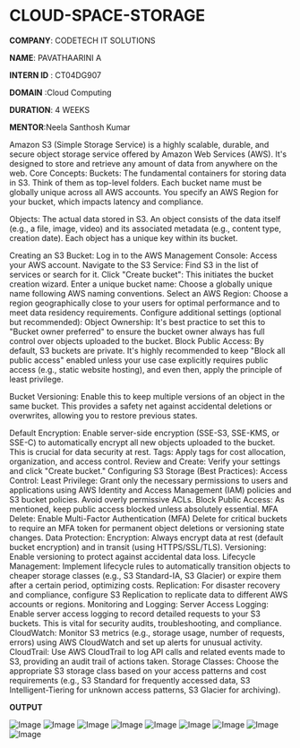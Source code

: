 # CLOUD-SPACE-STORAGE

**COMPANY**: CODETECH IT SOLUTIONS

**NAME**: PAVATHAARINI A

**INTERN ID** : CT04DG907

**DOMAIN** :Cloud Computing

**DURATION**: 4 WEEKS

**MENTOR**:Neela Santhosh Kumar




Amazon S3 (Simple Storage Service) is a highly scalable, durable, and secure object storage service offered by Amazon Web Services (AWS). It's designed to store and retrieve any amount of data from anywhere on the web.
Core Concepts:
Buckets: The fundamental containers for storing data in S3. Think of them as top-level folders. Each bucket name must be globally unique across all AWS accounts. You specify an AWS Region for your bucket, which impacts latency and compliance.

Objects: The actual data stored in S3. An object consists of the data itself (e.g., a file, image, video) and its associated metadata (e.g., content type, creation date). Each object has a unique key within its bucket.

Creating an S3 Bucket:
Log in to the AWS Management Console: Access your AWS account.
Navigate to the S3 Service: Find S3 in the list of services or search for it.
Click "Create bucket": This initiates the bucket creation wizard.
Enter a unique bucket name: Choose a globally unique name following AWS naming conventions.
Select an AWS Region: Choose a region geographically close to your users for optimal performance and to meet data residency requirements.
Configure additional settings (optional but recommended):
Object Ownership: It's best practice to set this to "Bucket owner preferred" to ensure the bucket owner always has full control over objects uploaded to the bucket.
Block Public Access: By default, S3 buckets are private. It's highly recommended to keep "Block all public access" enabled unless your use case explicitly requires public access (e.g., static website hosting), and even then, apply the principle of least privilege.

Bucket Versioning: Enable this to keep multiple versions of an object in the same bucket. This provides a safety net against accidental deletions or overwrites, allowing you to restore previous states.

Default Encryption: Enable server-side encryption (SSE-S3, SSE-KMS, or SSE-C) to automatically encrypt all new objects uploaded to the bucket. This is crucial for data security at rest.
Tags: Apply tags for cost allocation, organization, and access control.
Review and Create: Verify your settings and click "Create bucket."
Configuring S3 Storage (Best Practices):
Access Control:
Least Privilege: Grant only the necessary permissions to users and applications using AWS Identity and Access Management (IAM) policies and S3 bucket policies. Avoid overly permissive ACLs.
Block Public Access: As mentioned, keep public access blocked unless absolutely essential.
MFA Delete: Enable Multi-Factor Authentication (MFA) Delete for critical buckets to require an MFA token for permanent object deletions or versioning state changes.
Data Protection:
Encryption: Always encrypt data at rest (default bucket encryption) and in transit (using HTTPS/SSL/TLS).
Versioning: Enable versioning to protect against accidental data loss.
Lifecycle Management: Implement lifecycle rules to automatically transition objects to cheaper storage classes (e.g., S3 Standard-IA, S3 Glacier) or expire them after a certain period, optimizing costs.
Replication: For disaster recovery and compliance, configure S3 Replication to replicate data to different AWS accounts or regions.
Monitoring and Logging:
Server Access Logging: Enable server access logging to record detailed requests to your S3 buckets. This is vital for security audits, troubleshooting, and compliance.
CloudWatch: Monitor S3 metrics (e.g., storage usage, number of requests, errors) using AWS CloudWatch and set up alerts for unusual activity.
CloudTrail: Use AWS CloudTrail to log API calls and related events made to S3, providing an audit trail of actions taken.
Storage Classes: Choose the appropriate S3 storage class based on your access patterns and cost requirements (e.g., S3 Standard for frequently accessed data, S3 Intelligent-Tiering for unknown access patterns, S3 Glacier for archiving).

**OUTPUT**

![Image](https://github.com/user-attachments/assets/79cc2339-e117-4f15-b578-e21fbcb50de3)
![Image](https://github.com/user-attachments/assets/1459ae19-a1a0-4e74-a5ff-0b22eb69d12c)
![Image](https://github.com/user-attachments/assets/6836c71f-7720-4c39-9f9f-0c97d96def69)
![Image](https://github.com/user-attachments/assets/d3bd027c-96a9-493a-bf19-4b4b3aa204a8)
![Image](https://github.com/user-attachments/assets/3a2e0484-961d-4314-a126-066513c33b2f)
![Image](https://github.com/user-attachments/assets/ae2e1328-4337-42b6-afd3-1c80385df855)
![Image](https://github.com/user-attachments/assets/93b060da-cfba-43fc-9e46-fac93b87f307)
![Image](https://github.com/user-attachments/assets/bf9ef0b4-e2e6-4786-83db-4ccfb84164b2)
![Image](https://github.com/user-attachments/assets/0de13179-fa52-4ec9-92ac-09d6e3e7a9b4)
